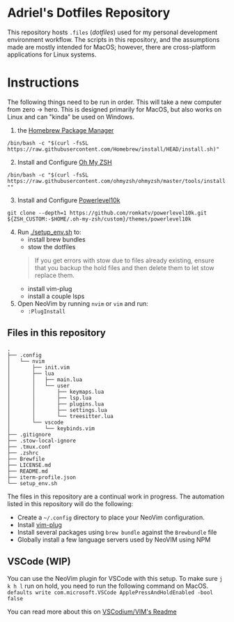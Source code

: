# Adriel's Dotfiles Repository
This repository hosts `.files` (*dotfiles*) used for my personal development
environment workflow. The scripts in this repository, and the assumptions made
are mostly intended for MacOS; however, there are cross-platform applications
for Linux systems.

# Instructions
The following things need to be run in order. This will take a new computer
from zero -> hero. This is designed primarily for MacOS, but also works on
Linux and can "kinda" be used on Windows.

1. the [Homebrew Package Manager](https://brew.sh)
```
/bin/bash -c "$(curl -fsSL https://raw.githubusercontent.com/Homebrew/install/HEAD/install.sh)"
```
2. Install and Configure [Oh My ZSH](https://ohmyz.sh)
```
/bin/bash -c "$(curl -fsSL https://raw.githubusercontent.com/ohmyzsh/ohmyzsh/master/tools/install.sh)" ""
```
3. Install and Configure [Powerlevel10k](https://github.com/romkatv/powerlevel10k#oh-my-zsh)
```
git clone --depth=1 https://github.com/romkatv/powerlevel10k.git ${ZSH_CUSTOM:-$HOME/.oh-my-zsh/custom}/themes/powerlevel10k
```
4. Run [./setup_env.sh](./setup_env.sh) to:
    - install brew bundles
    - stow the dotfiles
    > If  you get errors with stow due to files already existing, ensure that
    > you backup the hold files and then delete them to let stow replace them.
    - install vim-plug
    - install a couple lsps
5. Open NeoVim by running `nvim` or `vim` and run:
    - `:PlugInstall`

## Files in this repository
```
.
├── .config
│   └── nvim
│       ├── init.vim
│       ├── lua
│       │   ├── main.lua
│       │   └── user
│       │       ├── keymaps.lua
│       │       ├── lsp.lua
│       │       ├── plugins.lua
│       │       ├── settings.lua
│       │       └── treesitter.lua
│       └── vscode
│           └── keybinds.vim
├── .gitignore
├── .stow-local-ignore
├── .tmux.conf
├── .zshrc
├── Brewfile
├── LICENSE.md
├── README.md
├── iterm-profile.json
└── setup_env.sh
```
The files in this repository are a continual work in progress. The automation listed
in this repository will do the following:
- Create a `~/.config` directory to place your NeoVim configuration.
- Install [vim-plug](https://github.com/junegunn/vim-plug)
- Install several packages using `brew bundle` against the `Brewbundle` file
- Globally install a few language servers used by NeoVIM using NPM

## VSCode (WIP)
You can use the NeoVim plugin for VSCode with this setup.
To make sure `j k h l` run on hold, you need to run the following command on MacOS.
`defaults write com.microsoft.VSCode ApplePressAndHoldEnabled -bool false`

You can read more about this on [VSCodium/VIM's Readme](https://github.com/VSCodeVim/Vim/blob/master/README.md#mac-setup)
